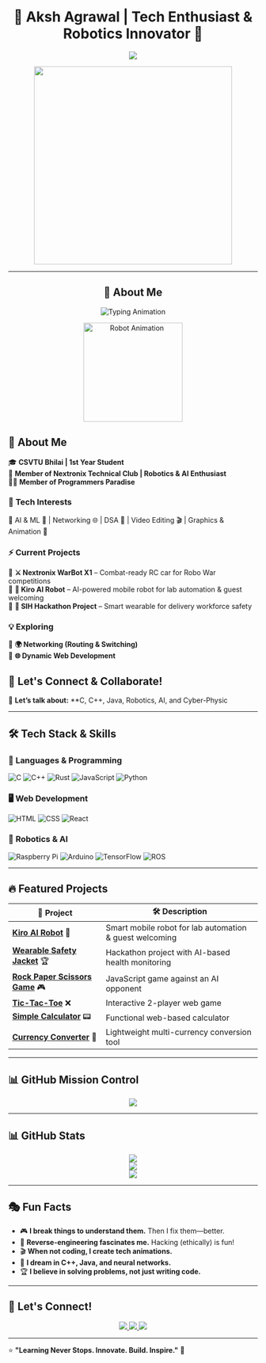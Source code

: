 <!-- 🚀 Animated Header -->
<h1 align="center">🚀 Aksh Agrawal | Tech Enthusiast & Robotics Innovator 🤖</h1>

<p align="center">
  <img src="https://readme-typing-svg.demolab.com?font=Fira+Code&weight=600&pause=1000&color=00F7FF&center=true&vCenter=true&multiline=true&width=700&height=50&lines=%E2%9C%A8+Innovating+with+Code+%7C+Exploring+AI+%7C+Robotics+%E2%9C%A8" />
</p>

<p align="center">
  <img src="https://media.giphy.com/media/qgQUggAC3Pfv687qPC/giphy.gif" width="400px">
</p>

---

<h2 align="center">🚀 About Me</h2>

<p align="center">
  <img src="https://readme-typing-svg.herokuapp.com?color=00F7FF&center=true&vCenter=true&font=Fira+Code&size=18&duration=3000&pause=500&width=500&lines=🎓+CSVTU+UTD+Bhilai+|+1st+Year+Student;🤖+Robotics+%7C+AI+Enthusiast;💻+Tech+Lover+%7C+Always+Building+Something" alt="Typing Animation">
</p>


<p align="center">
  <img src="https://github.com/Aksh-A/Aksh-A/assets/animated-robot.gif" width="200" alt="Robot Animation">
</p>

## 🚀 About Me  
🎓 **CSVTU Bhilai | 1st Year Student**  
🤖 **Member of Nextronix Technical Club | Robotics & AI Enthusiast**  
👨‍💻 **Member of Programmers Paradise**  

### 🚀 **Tech Interests**  
🔹 AI & ML 🧠 | Networking 🌐 | DSA 🏹 | Video Editing 🎬 | Graphics & Animation 🎨  

### ⚡ **Current Projects**  
🔹 **⚔️ Nextronix WarBot X1** – Combat-ready RC car for Robo War competitions  
🔹 **🤖 Kiro AI Robot** – AI-powered mobile robot for lab automation & guest welcoming  
🔹 **🦺 SIH Hackathon Project** – Smart wearable for delivery workforce safety  

### 💡 **Exploring**  
🔹 **🌍 Networking (Routing & Switching)**  
🔹 **🌐 Dynamic Web Development**  

## 🎯 Let's Connect & Collaborate!  
💬 **Let’s talk about:** **C, C++, Java, Robotics, AI, and Cyber-Physic

---

## 🛠️ **Tech Stack & Skills**
### 🚀 **Languages & Programming**
![C](https://img.shields.io/badge/C-A8B9CC?style=for-the-badge&logo=c&logoColor=black)
![C++](https://img.shields.io/badge/C%2B%2B-00599C?style=for-the-badge&logo=c%2B%2B&logoColor=white)
![Rust](https://img.shields.io/badge/Rust-000000?style=for-the-badge&logo=rust&logoColor=white)
![JavaScript](https://img.shields.io/badge/JavaScript-F7DF1E?style=for-the-badge&logo=javascript&logoColor=black)
![Python](https://img.shields.io/badge/Python-3776AB?style=for-the-badge&logo=python&logoColor=white)

### 🖥️ **Web Development**
![HTML](https://img.shields.io/badge/HTML5-E34F26?style=for-the-badge&logo=html5&logoColor=white)
![CSS](https://img.shields.io/badge/CSS3-1572B6?style=for-the-badge&logo=css3&logoColor=white)
![React](https://img.shields.io/badge/React-20232A?style=for-the-badge&logo=react&logoColor=61DAFB)

### 🤖 **Robotics & AI**
![Raspberry Pi](https://img.shields.io/badge/Raspberry%20Pi-C51A4A?style=for-the-badge&logo=raspberry-pi&logoColor=white)
![Arduino](https://img.shields.io/badge/Arduino-00979D?style=for-the-badge&logo=arduino&logoColor=white)
![TensorFlow](https://img.shields.io/badge/TensorFlow-FF6F00?style=for-the-badge&logo=tensorflow&logoColor=white)
![ROS](https://img.shields.io/badge/ROS-22314E?style=for-the-badge&logo=ros&logoColor=white)

---

## 🔥 **Featured Projects**
| 🚀 **Project**  | 🛠 **Description**  |
|---------------|----------------|
| **[Kiro AI Robot](Your-GitHub-Repo-Link)** 🤖 | Smart mobile robot for lab automation & guest welcoming  |
| **[Wearable Safety Jacket](Your-GitHub-Repo-Link)** 🏆 | Hackathon project with AI-based health monitoring  |
| **[Rock Paper Scissors Game](Your-GitHub-Repo-Link)** 🎮 | JavaScript game against an AI opponent  |
| **[Tic-Tac-Toe](Your-GitHub-Repo-Link)** ❌ | Interactive 2-player web game  |
| **[Simple Calculator](Your-GitHub-Repo-Link)** 📟 | Functional web-based calculator  |
| **[Currency Converter](Your-GitHub-Repo-Link)** 💱 | Lightweight multi-currency conversion tool  |

---

## 📊 **GitHub Mission Control**
<p align="center">
  <img src="https://github-profile-trophy.vercel.app/?username=Aksh-Agrawal&theme=radical&column=6&margin-w=15&no-bg=true&no-frame=true" />
</p>

---

## 📊 **GitHub Stats**
<p align="center">
  <img src="https://github-readme-stats.vercel.app/api?username=Aksh-Agrawal&theme=radical&hide_border=false&include_all_commits=true&count_private=true" />
  <br/>
  <img src="https://nirzak-streak-stats.vercel.app/?user=Aksh-Agrawal&theme=radical&hide_border=false" />
  <br/>
  <img src="https://github-readme-stats.vercel.app/api/top-langs/?username=Aksh-Agrawal&theme=radical&hide_border=false&include_all_commits=true&count_private=true&layout=compact" />
</p>

---

## 🎭 **Fun Facts**
- 🎮 **I break things to understand them.** Then I fix them—better.
- 🔧 **Reverse-engineering fascinates me.** Hacking (ethically) is fun!
- 🎬 **When not coding, I create tech animations.**
- 🧠 **I dream in C++, Java, and neural networks.**
- 🏆 **I believe in solving problems, not just writing code.**

---

## 🤝 **Let's Connect!**
<p align="center">
  <a href="https://in.linkedin.com/in/aksh-agrawal-436066327" target="_blank">
    <img src="https://img.shields.io/badge/LinkedIn-0A66C2?style=for-the-badge&logo=linkedin&logoColor=white">
  </a>
  <a href="https://instagram.com/_.aksh10._" target="_blank">
    <img src="https://img.shields.io/badge/Instagram-E4405F?style=for-the-badge&logo=instagram&logoColor=white">
  </a>
  <a href="mailto:your-email@example.com">
    <img src="https://img.shields.io/badge/Email-D14836?style=for-the-badge&logo=gmail&logoColor=white">
  </a>
</p>

---

⭐ **"Learning Never Stops. Innovate. Build. Inspire."** 🚀
